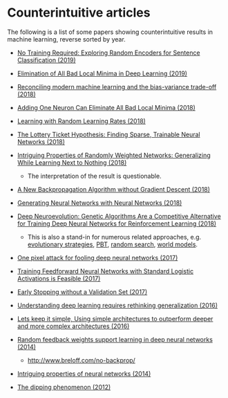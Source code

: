 # Counterintuitive articles

The following is a list of some papers showing counterintuitive results in machine learning, reverse sorted by year.
<!-- Free papers only-->

* [No Training Required: Exploring Random Encoders for Sentence Classification (2019)](https://arxiv.org/abs/1901.10444)

* [Elimination of All Bad Local Minima in Deep Learning (2019)](https://arxiv.org/abs/1901.00279)

* [Reconciling modern machine learning and the bias-variance trade-off (2018)](https://arxiv.org/abs/1812.11118)

* [Adding One Neuron Can Eliminate All Bad Local Minima (2018)](https://arxiv.org/abs/1805.08671)

* [Learning with Random Learning Rates (2018)](https://arxiv.org/abs/1810.01322)

* [The Lottery Ticket Hypothesis: Finding Sparse, Trainable Neural Networks (2018)](https://arxiv.org/abs/1803.03635)

* [Intriguing Properties of Randomly Weighted Networks: Generalizing While Learning Next to Nothing (2018)](https://arxiv.org/abs/1802.00844)
  * The interpretation of the result is questionable.

* [A New Backpropagation Algorithm without Gradient Descent (2018)](https://arxiv.org/abs/1802.00027)

* [Generating Neural Networks with Neural Networks (2018)](https://arxiv.org/abs/1801.01952)

* [Deep Neuroevolution: Genetic Algorithms Are a Competitive Alternative for Training Deep Neural Networks for Reinforcement Learning (2018)](https://arxiv.org/abs/1712.06567)
  * This is also a stand-in for numerous related approaches, e.g. [evolutionary strategies](https://arxiv.org/abs/1703.03864), [PBT](https://arxiv.org/abs/1711.09846), [random search](https://arxiv.org/abs/1803.07055), [world models](https://arxiv.org/abs/1803.10122).

* [One pixel attack for fooling deep neural networks (2017)](https://arxiv.org/abs/1710.08864)

* [Training Feedforward Neural Networks with Standard Logistic Activations is Feasible (2017)](https://arxiv.org/abs/1710.01013)

* [Early Stopping without a Validation Set (2017)](https://arxiv.org/abs/1703.09580)

* [Understanding deep learning requires rethinking generalization (2016)](https://arxiv.org/abs/1611.03530)

* [Lets keep it simple, Using simple architectures to outperform deeper and more complex architectures (2016)](https://arxiv.org/abs/1608.06037)

* [Random feedback weights support learning in deep neural networks (2014)](https://arxiv.org/abs/1411.0247)
  * http://www.breloff.com/no-backprop/

* [Intriguing properties of neural networks (2014)](https://arxiv.org/abs/1312.6199)

* [The dipping phenomenon (2012)](https://www.semanticscholar.org/paper/The-Dipping-Phenomenon-Loog-Duin/f9ce91b1b046af38b63f2e079a0442c6c6364cf6)
